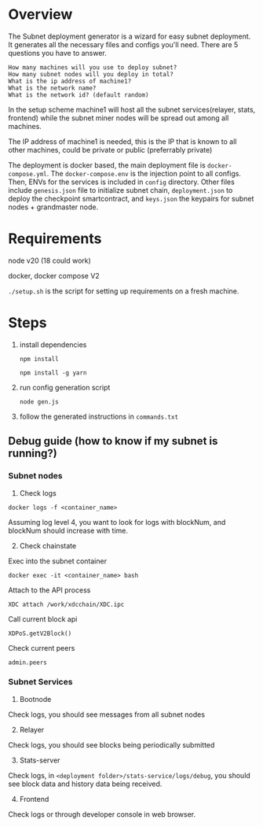 # Overview
  The Subnet deployment generator is a wizard for easy subnet deployment. It generates all the necessary files and configs you'll need. There are 5 questions you have to answer. 

    How many machines will you use to deploy subnet?
    How many subnet nodes will you deploy in total?
    What is the ip address of machine1?
    What is the network name?
    What is the network id? (default random)
  In the setup scheme machine1 will host all the subnet services(relayer, stats, frontend) while the subnet miner nodes will be spread out among all machines.
  
  The IP address of machine1 is needed, this is the IP that is known to all other machines, could be private or public (preferrably private)

  The deployment is docker based, the main deployment file is `docker-compose.yml`. The `docker-compose.env` is the injection point to all configs. Then, ENVs for the services is included in `config` directory. Other files include `genesis.json` file to initialize subnet chain, `deployment.json` to deploy the checkpoint smartcontract, and `keys.json` the keypairs for subnet nodes + grandmaster node.



# Requirements
  node v20 (18 could work)

  docker, docker compose V2

  `./setup.sh` is the script for setting up requirements on a fresh machine.


# Steps
  1. install dependencies
      ```
      npm install
      ```

      ``` 
      npm install -g yarn
      ```
  2. run config generation script
      ```
      node gen.js    
      ```

  3. follow the generated instructions in `commands.txt`


## Debug guide (how to know if my subnet is running?)
  ### Subnet nodes
  1. Check logs
  ```
  docker logs -f <container_name> 
  ```
  Assuming log level 4, you want to look for logs with blockNum, and blockNum should increase with time.

  2. Check chainstate

  Exec into the subnet container
  
    docker exec -it <container_name> bash


  Attach to the API process

    XDC attach /work/xdcchain/XDC.ipc

  Call current block api
    
    XDPoS.getV2Block()

  Check current peers

    admin.peers

  ### Subnet Services
  1. Bootnode

  Check logs, you should see messages from all subnet nodes

  2. Relayer 

  Check logs, you should see blocks being periodically submitted

  3. Stats-server

  Check logs, in `<deployment folder>/stats-service/logs/debug`, you should see block data and history data being received.

  
  4. Frontend

  Check logs or through developer console in web browser.